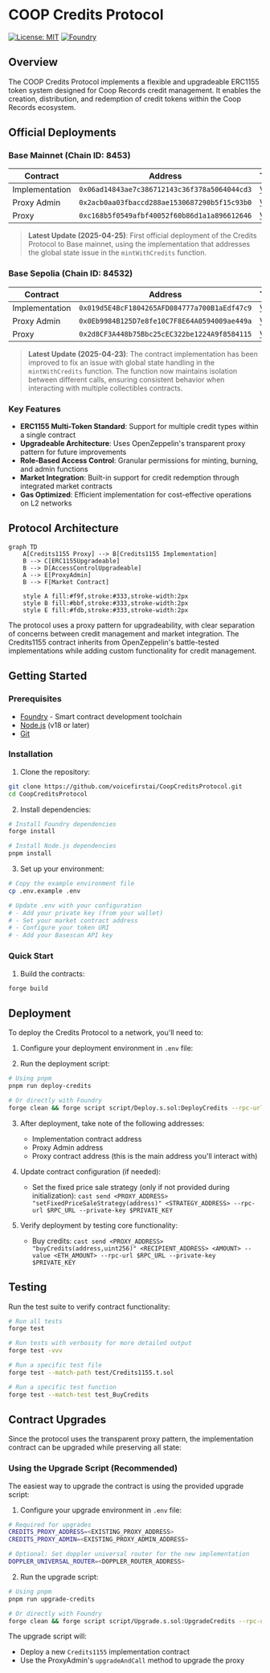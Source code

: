 # COOP Credits Protocol

[![License: MIT](https://img.shields.io/badge/License-MIT-yellow.svg)](./LICENSE)
[![Foundry](https://img.shields.io/badge/Built%20with-Foundry-FFDB1C.svg)](https://getfoundry.sh/)

## Overview

The COOP Credits Protocol implements a flexible and upgradeable ERC1155 token system designed for Coop Records credit management. It enables the creation, distribution, and redemption of credit tokens within the Coop Records ecosystem.

## Official Deployments

### Base Mainnet (Chain ID: 8453)

| Contract       | Address                                      | Transaction                                                                                        |
| -------------- | -------------------------------------------- | -------------------------------------------------------------------------------------------------- |
| Implementation | `0x06ad14843ae7c386712143c36f378a5064044cd3` | [View](https://basescan.org/tx/0x396f2b7b1c49e49c082c31baf1e6db636ae87904e23337ea01f16271b1fef1ca) |
| Proxy Admin    | `0x2acb0aa03fbaccd288ae1530687290b5f15c93b0` | [View](https://basescan.org/tx/0x285c31769fb98ed50f043a9d5702ea22192cc0799757dda6ad334f050190f656) |
| Proxy          | `0xc168b5f0549afbf40052f60b86d1a1a896612646` | [View](https://basescan.org/tx/0x7df8fe8050f0282d1cf0d046480bc2f98a08ba282431ad9735d26ec63306fc0c) |

> **Latest Update (2025-04-25)**: First official deployment of the Credits Protocol to Base mainnet, using the implementation that addresses the global state issue in the `mintWithCredits` function.

### Base Sepolia (Chain ID: 84532)

| Contract       | Address                                      | Transaction                                                                                                |
| -------------- | -------------------------------------------- | ---------------------------------------------------------------------------------------------------------- |
| Implementation | `0x019d5E4BcF1804265AFD084777a700B1aEdf47c9` | [View](https://sepolia.basescan.org/tx/0xac8a612f38c4793e560c497389d95bd21d112158fbbd3640454c51d3d7757eb9) |
| Proxy Admin    | `0x0Eb9984B125D7e8fe10C7F8E64A0594009ae449a` | [View](https://sepolia.basescan.org/tx/0x297b6626141b18bacac6e7ea338372ad881ca071d79cd36b45c18dc92d79c2f3) |
| Proxy          | `0x2d8CF3A448b75Bbc25cEC322be1224A9f8584115` | [View](https://sepolia.basescan.org/tx/0xb0f75db8cfcf2c490e6d82103f5baa4455e454a43eb45577a627d66813cce656) |

> **Latest Update (2025-04-23)**: The contract implementation has been improved to fix an issue with global state handling in the `mintWithCredits` function. The function now maintains isolation between different calls, ensuring consistent behavior when interacting with multiple collectibles contracts.

### Key Features

- **ERC1155 Multi-Token Standard**: Support for multiple credit types within a single contract
- **Upgradeable Architecture**: Uses OpenZeppelin's transparent proxy pattern for future improvements
- **Role-Based Access Control**: Granular permissions for minting, burning, and admin functions
- **Market Integration**: Built-in support for credit redemption through integrated market contracts
- **Gas Optimized**: Efficient implementation for cost-effective operations on L2 networks

## Protocol Architecture

```mermaid
graph TD
    A[Credits1155 Proxy] --> B[Credits1155 Implementation]
    B --> C[ERC1155Upgradeable]
    B --> D[AccessControlUpgradeable]
    A --> E[ProxyAdmin]
    B --> F[Market Contract]

    style A fill:#f9f,stroke:#333,stroke-width:2px
    style B fill:#bbf,stroke:#333,stroke-width:2px
    style E fill:#fdb,stroke:#333,stroke-width:2px
```

The protocol uses a proxy pattern for upgradeability, with clear separation of concerns between credit management and market integration. The Credits1155 contract inherits from OpenZeppelin's battle-tested implementations while adding custom functionality for credit management.

## Getting Started

### Prerequisites

- [Foundry](https://getfoundry.sh/) - Smart contract development toolchain
- [Node.js](https://nodejs.org/) (v18 or later)
- [Git](https://git-scm.com/)

### Installation

1. Clone the repository:

```bash
git clone https://github.com/voicefirstai/CoopCreditsProtocol.git
cd CoopCreditsProtocol
```

2. Install dependencies:

```bash
# Install Foundry dependencies
forge install

# Install Node.js dependencies
pnpm install
```

3. Set up your environment:

```bash
# Copy the example environment file
cp .env.example .env

# Update .env with your configuration
# - Add your private key (from your wallet)
# - Set your market contract address
# - Configure your token URI
# - Add your Basescan API key
```

### Quick Start

1. Build the contracts:

```bash
forge build
```

## Deployment

To deploy the Credits Protocol to a network, you'll need to:

1. Configure your deployment environment in `.env` file:

2. Run the deployment script:

```bash
# Using pnpm
pnpm run deploy-credits

# Or directly with Foundry
forge clean && forge script script/Deploy.s.sol:DeployCredits --rpc-url $RPC_URL --private-key $PRIVATE_KEY --broadcast --verify --etherscan-api-key $BASESCAN_API_KEY -vvvv
```

3. After deployment, take note of the following addresses:

   - Implementation contract address
   - Proxy Admin address
   - Proxy contract address (this is the main address you'll interact with)

4. Update contract configuration (if needed):

   - Set the fixed price sale strategy (only if not provided during initialization): `cast send <PROXY_ADDRESS> "setFixedPriceSaleStrategy(address)" <STRATEGY_ADDRESS> --rpc-url $RPC_URL --private-key $PRIVATE_KEY`

5. Verify deployment by testing core functionality:
   - Buy credits: `cast send <PROXY_ADDRESS> "buyCredits(address,uint256)" <RECIPIENT_ADDRESS> <AMOUNT> --value <ETH_AMOUNT> --rpc-url $RPC_URL --private-key $PRIVATE_KEY`

## Testing

Run the test suite to verify contract functionality:

```bash
# Run all tests
forge test

# Run tests with verbosity for more detailed output
forge test -vvv

# Run a specific test file
forge test --match-path test/Credits1155.t.sol

# Run a specific test function
forge test --match-test test_BuyCredits
```

## Contract Upgrades

Since the protocol uses the transparent proxy pattern, the implementation contract can be upgraded while preserving all state:

### Using the Upgrade Script (Recommended)

The easiest way to upgrade the contract is using the provided upgrade script:

1. Configure your upgrade environment in `.env` file:

```bash
# Required for upgrades
CREDITS_PROXY_ADDRESS=<EXISTING_PROXY_ADDRESS>
CREDITS_PROXY_ADMIN=<EXISTING_PROXY_ADMIN_ADDRESS>

# Optional: Set doppler universal router for the new implementation
DOPPLER_UNIVERSAL_ROUTER=<DOPPLER_ROUTER_ADDRESS>
```

2. Run the upgrade script:

```bash
# Using pnpm
pnpm run upgrade-credits

# Or directly with Foundry
forge clean && forge script script/Upgrade.s.sol:UpgradeCredits --rpc-url $RPC_URL --private-key $PRIVATE_KEY --broadcast --verify --etherscan-api-key $BASESCAN_API_KEY -vvvv
```

The upgrade script will:

- Deploy a new `Credits1155` implementation contract
- Use the ProxyAdmin's `upgradeAndCall` method to upgrade the proxy
